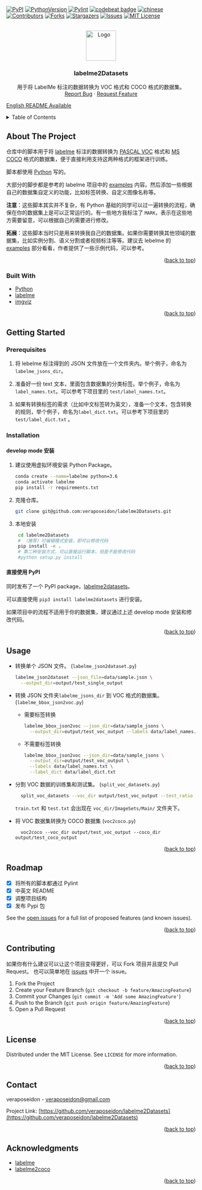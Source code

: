 <div id="top"></div>
<!--
*** Thanks for checking out the Best-README-Template. If you have a suggestion
*** that would make this better, please fork the repo and create a pull request
*** or simply open an issue with the tag "enhancement".
*** Don't forget to give the project a star!
*** Thanks again! Now go create something AMAZING! :D
-->



<!-- PROJECT SHIELDS -->
<!--
*** I'm using markdown "reference style" links for readability.
*** Reference links are enclosed in brackets [ ] instead of parentheses ( ).
*** See the bottom of this document for the declaration of the reference variables
*** for contributors-url, forks-url, etc. This is an optional, concise syntax you may use.
*** https://www.markdownguide.org/basic-syntax/#reference-style-links
-->
[![PyPI](https://img.shields.io/pypi/v/labelme2datasets.svg)](https://pypi.python.org/pypi/labelme2datasets)
[![PythonVersion](https://img.shields.io/pypi/pyversions/labelme2datasets.svg)](https://pypi.org/project/labelme2datasets)
[![Pylint](https://github.com/veraposeidon/labelme2Datasets/actions/workflows/pylint.yml/badge.svg)](https://github.com/veraposeidon/labelme2Datasets/actions/workflows/pylint.yml)
[![codebeat badge](https://codebeat.co/badges/ab6b3bb6-213b-4a4f-ac55-277dd2840f28)](https://codebeat.co/projects/github-com-veraposeidon-labelme2datasets-main)
[![chinese][zh-sheild]][zh-url]
<br />
[![Contributors][contributors-shield]][contributors-url]
[![Forks][forks-shield]][forks-url]
[![Stargazers][stars-shield]][stars-url]
[![Issues][issues-shield]][issues-url]
[![MIT License][license-shield]][license-url]



<!-- PROJECT LOGO -->
<br />

<div align="center">
  <a href="https://github.com/veraposeidon/labelme2Datasets">
    <img src="images/logo.png" alt="Logo" width="80" height="80">
  </a>

<h3 align="center">labelme2Datasets</h3>

  <p align="center">
    用于将 LabelMe 标注的数据转换为 VOC 格式和 COCO 格式的数据集。
    <br />
    <a href="https://github.com/veraposeidon/labelme2Datasets/issues">Report Bug</a>
    ·
    <a href="https://github.com/veraposeidon/labelme2Datasets/issues">Request Feature</a>
  </p>
</div>


[English README Available](https://github.com/veraposeidon/labelme2Datasets//blob/main/README.en.md)

<!-- TABLE OF CONTENTS -->
<details>
  <summary>Table of Contents</summary>
  <ol>
    <li>
      <a href="#about-the-project">About The Project</a>
      <ul>
        <li><a href="#built-with">Built With</a></li>
      </ul>
    </li>
    <li>
      <a href="#getting-started">Getting Started</a>
      <ul>
        <li><a href="#prerequisites">Prerequisites</a></li>
        <li><a href="#installation">Installation</a></li>
      </ul>
    </li>
    <li><a href="#usage">Usage</a></li>
    <li><a href="#roadmap">Roadmap</a></li>
    <li><a href="#contributing">Contributing</a></li>
    <li><a href="#license">License</a></li>
    <li><a href="#contact">Contact</a></li>
    <li><a href="#acknowledgments">Acknowledgments</a></li>
  </ol>
</details>


<!-- ABOUT THE PROJECT -->
## About The Project

仓库中的脚本用于将 [labelme](https://github.com/wkentaro/labelme) 标注的数据转换为 [PASCAL VOC](http://host.robots.ox.ac.uk/pascal/VOC/) 格式和 [MS COCO](https://cocodataset.org/#home) 格式的数据集，便于直接利用支持这两种格式的框架进行训练。

脚本都使用 [Python](https://www.python.org/) 写的。

大部分的脚步都是参考的 labelme 项目中的 [examples](https://github.com/wkentaro/labelme/tree/main/examples) 内容。然后添加一些根据自己的数据集自定义的功能，比如标签转换、自定义图像名称等。

**注意**：这些脚本其实并不复杂，有 Python 基础的同学可以过一遍转换的流程，确保在你的数据集上是可以正常运行的。有一些地方我标注了 `MARK`，表示在这些地方需要留意，可以根据自己的需要进行修改。

**拓展**：这些脚本当时只是用来转换我自己的数据集。如果你需要转换其他领域的数据集，比如实例分割、语义分割或者视频标注等等。建议去 lebelme 的 [examples](https://github.com/wkentaro/labelme/tree/main/examples) 部分看看，作者提供了一些示例代码，可以参考。

<p align="right">(<a href="#top">back to top</a>)</p>



### Built With

* [Python](https://www.python.org/)
* [labelme](https://github.com/wkentaro/labelme)
* [imgviz](https://github.com/wkentaro/imgviz)

<p align="right">(<a href="#top">back to top</a>)</p>



<!-- GETTING STARTED -->
## Getting Started

### Prerequisites

1. 将 lebelme 标注得到的 JSON 文件放在一个文件夹内。举个例子，命名为 `labelme_jsons_dir`。

2. 准备好一份 text 文本，里面包含数据集的分类标签。举个例子，命名为  `label_names.txt`。可以参考下项目里的 `test/label_names.txt`。

3. 如果有转换标签的需求（比如中文标签转为英文），准备一个文本，包含转换的规则，举个例子，命名为`label_dict.txt`。可以参考下项目里的 `test/label_dict.txt` 。
### Installation
#### develop mode 安装
1. 建议使用虚拟环境安装 Python Package。
  
    ```sh
    conda create --name=labelme python=3.6
    conda activate labelme
    pip install -r requirements.txt
    ```
2. 克隆仓库。
    ```sh
    git clone git@github.com:veraposeidon/labelme2Datasets.git
    ```
3. 本地安装
   ```sh
    cd labelme2Datasets
    # （推荐）可编辑模式安装，即可以修改代码
    pip install -e .
    # 第二种安装方式，可以直接运行脚本，但是不能修改代码
    #python setup.py install
   ```
   
#### 直接使用 PyPI

同时发布了一个 PyPI package，[labelme2datasets](https://pypi.org/project/labelme2datasets/)。

可以直接使用 `pip3 install labelme2datasets` 进行安装。

如果项目中的流程不适用于你的数据集，建议通过上述 develop mode 安装和修改代码。

<p align="right">(<a href="#top">back to top</a>)</p>



<!-- USAGE EXAMPLES -->
## Usage

- 转换单个 JSON 文件。 (`labelme_json2dataset.py`)
    ```sh
    labelme_json2dataset --json_file=data/sample.json \
      --output_dir=output/test_single_output
    ```

- 转换 JSON 文件夹`labelme_jsons_dir` 到  VOC 格式的数据集。 (`labelme_bbox_json2voc.py`)
  - 需要标签转换
    ```sh
    labelme_bbox_json2voc --json_dir=data/sample_jsons \
      --output_dir=output/test_voc_output --labels data/label_names.txt
    ```
  - 不需要标签转换
    ```sh
    labelme_bbox_json2voc --json_dir=data/sample_jsons \
      --output_dir=output/test_voc_output \
      --labels data/label_names.txt \
      --label_dict data/label_dict.txt
    ```
- 分割 VOC 数据的训练集和测试集。 (`split_voc_datasets.py`)
  ```sh
    split_voc_datasets --voc_dir output/test_voc_output --test_ratio 0.3 --random_seed 42
  ```
  `train.txt` 和 `test.txt` 会出现在 `voc_dir/ImageSets/Main/` 文件夹下。

- 将 VOC 数据集转换为 COCO 数据集 (`voc2coco.py`)
  ```shell
    voc2coco --voc_dir output/test_voc_output --coco_dir output/test_coco_output
  ```
<p align="right">(<a href="#top">back to top</a>)</p>

<!-- ROADMAP -->
## Roadmap

- [x] 将所有的脚本都通过 Pylint
- [x] 中英文 README
- [x] 调整项目结构
- [x] 发布 Pypi 包

See the [open issues](https://github.com/veraposeidon/labelme2Datasets/issues) for a full list of proposed features (and known issues).

<p align="right">(<a href="#top">back to top</a>)</p>



<!-- CONTRIBUTING -->
## Contributing

如果你有什么建议可以让这个项目变得更好，可以 Fork 项目并且提交 Pull Request。
也可以简单地在 [issues](https://github.com/veraposeidon/labelme2Datasets/issues) 中开一个 issue。

1. Fork the Project
2. Create your Feature Branch (`git checkout -b feature/AmazingFeature`)
3. Commit your Changes (`git commit -m 'Add some AmazingFeature'`)
4. Push to the Branch (`git push origin feature/AmazingFeature`)
5. Open a Pull Request

<p align="right">(<a href="#top">back to top</a>)</p>



<!-- LICENSE -->
## License

Distributed under the MIT License. See `LICENSE` for more information.

<p align="right">(<a href="#top">back to top</a>)</p>



<!-- CONTACT -->
## Contact

veraposeidon - veraposeidon@gmail.com

Project Link: [https://github.com/veraposeidon/labelme2Datasets](https://github.com/veraposeidon/labelme2Datasets)

<p align="right">(<a href="#top">back to top</a>)</p>



<!-- ACKNOWLEDGMENTS -->
## Acknowledgments

* [labelme](https://github.com/wkentaro/labelme)
* [labelme2coco](https://github.com/fcakyon/labelme2coco)

<p align="right">(<a href="#top">back to top</a>)</p>



<!-- MARKDOWN LINKS & IMAGES -->
<!-- https://www.markdownguide.org/basic-syntax/#reference-style-links -->
[zh-sheild]:https://img.shields.io/badge/language-chinese-red
[zh-url]:https://github.com/veraposeidon/labelme2Datasets//blob/main/README.md
[contributors-shield]: https://img.shields.io/github/contributors/veraposeidon/labelme2Datasets.svg?style=for-the-badge
[contributors-url]: https://github.com/veraposeidon/labelme2Datasets/graphs/contributors
[forks-shield]: https://img.shields.io/github/forks/veraposeidon/labelme2Datasets.svg?style=for-the-badge
[forks-url]: https://github.com/veraposeidon/labelme2Datasets/network/members
[stars-shield]: https://img.shields.io/github/stars/veraposeidon/labelme2Datasets.svg?style=for-the-badge
[stars-url]: https://github.com/veraposeidon/labelme2Datasets/stargazers
[issues-shield]: https://img.shields.io/github/issues/veraposeidon/labelme2Datasets.svg?style=for-the-badge
[issues-url]: https://github.com/veraposeidon/labelme2Datasets/issues
[license-shield]: https://img.shields.io/github/license/veraposeidon/labelme2Datasets.svg?style=for-the-badge
[license-url]: https://github.com/veraposeidon/labelme2Datasets/blob/main/LICENSE
[product-screenshot]: images/screenshot.png
